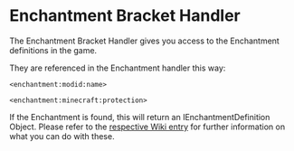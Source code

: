 # Enchantment Bracket Handler

The Enchantment Bracket Handler gives you access to the Enchantment definitions in the game. 

They are referenced in the Enchantment handler this way:

```
<enchantment:modid:name>

<enchantment:minecraft:protection>
```

If the Enchantment is found, this will return an IEnchantmentDefinition Object.
Please refer to the [respective Wiki entry](/Vanilla/Enchantments/IEnchantmentDefinition) for further information on what you can do with these.
